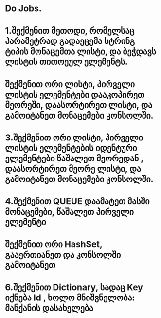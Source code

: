 # Do Jobs.
# 1.შექმენით მეთოდი, რომელსაც პარამეტრად გადაეცემა სტრინგ ტიპის მონაცემთა ლისტი, და ბეჭდავს ლისტის თითოეულ ელემენტს.
# შექმენით ორი ლისტი, პირველი ლისტის ელემენტები დააკოპირეთ მეორეში, დაასორტირეთ ლისტი, და გამოიტანეთ მონაცემები კონსოლში.
# 3.შექმენით ორი ლისტი, პირველი ლისტის ელემენტების იდენტური ელემენტები წაშალეთ მეორედან , დაასორტირეთ  მეორე ლისტი, და გამოიტანეთ მონაცემები კონსოლში.
# 4.შექმენით QUEUE დაამატეთ მასში მონაცემები, წაშალეთ პირველი ელემენტი
# შექმენით ორი HashSet, გააერთიანეთ და კონსოლში გამოიტანეთ
# 6.შექმენით Dictionary, სადაც Key იქნება Id , ხოლო მნიშვნელობა: მანქანის დასახელება
